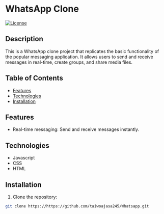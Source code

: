 # WhatsApp Clone

[![License](https://img.shields.io/badge/license-MIT-blue.svg)](LICENSE)

## Description

This is a WhatsApp clone project that replicates the basic functionality of the popular messaging application. It allows users to send and receive messages in real-time, create groups, and share media files.

## Table of Contents

- [Features](#features)
- [Technologies](#technologies)
- [Installation](#installation)


## Features

- Real-time messaging: Send and receive messages instantly.

## Technologies

- Javascript
- CSS
- HTML

## Installation

1. Clone the repository:

```bash
git clone https://https://github.com/taiwoajasa245/Whatsapp.git 



